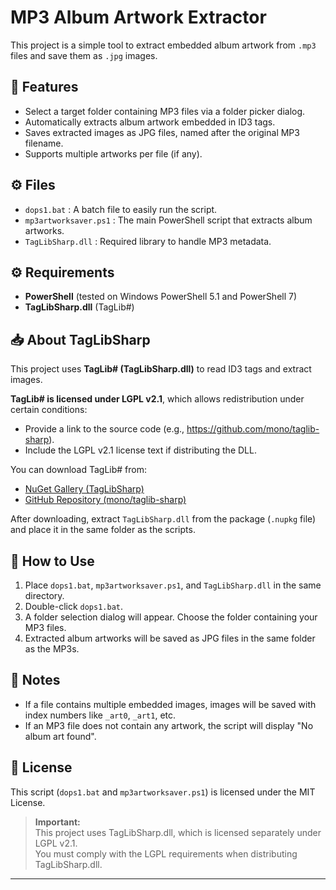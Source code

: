 # MP3 Album Artwork Extractor

This project is a simple tool to extract embedded album artwork from `.mp3` files and save them as `.jpg` images.

## 📂 Features
- Select a target folder containing MP3 files via a folder picker dialog.
- Automatically extracts album artwork embedded in ID3 tags.
- Saves extracted images as JPG files, named after the original MP3 filename.
- Supports multiple artworks per file (if any).

## ⚙️ Files
- `dops1.bat` : A batch file to easily run the script.
- `mp3artworksaver.ps1` : The main PowerShell script that extracts album artworks.
- `TagLibSharp.dll` : Required library to handle MP3 metadata.

## ⚙️ Requirements
- **PowerShell** (tested on Windows PowerShell 5.1 and PowerShell 7)
- **TagLibSharp.dll** (TagLib#)

## 📥 About TagLibSharp
This project uses **TagLib# (TagLibSharp.dll)** to read ID3 tags and extract images.

**TagLib# is licensed under LGPL v2.1**, which allows redistribution under certain conditions:
- Provide a link to the source code (e.g., https://github.com/mono/taglib-sharp).
- Include the LGPL v2.1 license text if distributing the DLL.

You can download TagLib# from:
- [NuGet Gallery (TagLibSharp)](https://www.nuget.org/packages/TagLibSharp/)
- [GitHub Repository (mono/taglib-sharp)](https://github.com/mono/taglib-sharp)

After downloading, extract `TagLibSharp.dll` from the package (`.nupkg` file) and place it in the same folder as the scripts.

## 🚀 How to Use
1. Place `dops1.bat`, `mp3artworksaver.ps1`, and `TagLibSharp.dll` in the same directory.
2. Double-click `dops1.bat`.
3. A folder selection dialog will appear. Choose the folder containing your MP3 files.
4. Extracted album artworks will be saved as JPG files in the same folder as the MP3s.

## 📝 Notes
- If a file contains multiple embedded images, images will be saved with index numbers like `_art0`, `_art1`, etc.
- If an MP3 file does not contain any artwork, the script will display "No album art found".

## 📜 License
This script (`dops1.bat` and `mp3artworksaver.ps1`) is licensed under the MIT License.

> **Important:**  
> This project uses TagLibSharp.dll, which is licensed separately under LGPL v2.1.  
> You must comply with the LGPL requirements when distributing TagLibSharp.dll.

---
